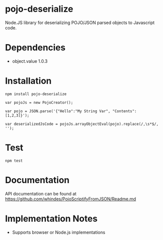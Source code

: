 # pojo-deserialize
Node.JS library for deserializing POJO/JSON parsed objects to Javascript code. 

# Dependencies
* object.value 1.0.3


# Installation
```
npm install pojo-deserialize

var pojoJs = new PojoCreator();

var pojo = JSON.parse('{"Hello":"My String Var", "Contents":[1,2,3]}');

var deserializedJsCode = pojoJs.arrayObjectEval(pojo).replace(/,\s*$/, '');

```

# Test
```
npm test
```

# Documentation
API documentation can be found at https://github.com/whindes/PojoScriptifyFromJSON/Readme.md

# Implementation Notes
* Supports browser or Node.js implementations

